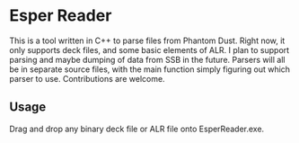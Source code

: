 # Esper Reader
This is a tool written in C++ to parse files from Phantom Dust. Right now, it only supports deck files, and some basic elements of ALR. I plan to support
parsing and maybe dumping of data from SSB in the future. Parsers will all be in separate source files, with the main function
simply figuring out which parser to use. Contributions are welcome.

## Usage
Drag and drop any binary deck file or ALR file onto EsperReader.exe.
